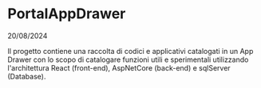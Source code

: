 # PortalAppDrawer
20/08/2024

Il progetto contiene una raccolta di codici e applicativi catalogati in un App Drawer con lo scopo di catalogare funzioni utili e sperimentali utilizzando l'architettura React (front-end), AspNetCore (back-end) e sqlServer (Database).
